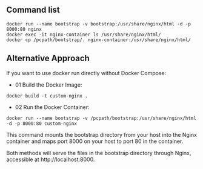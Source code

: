## Command list
```
docker run --name bootstrap -v bootstrap:/usr/share/nginx/html -d -p 8000:80 nginx
docker exec -it nginx-container ls /usr/share/nginx/html/
docker cp /pcpath/bootstrap/. nginx-container:/usr/share/nginx/html/
```

## Alternative Approach
If you want to use docker run directly without Docker Compose:

- 01 Build the Docker Image:

```
docker build -t custom-nginx .

```
- 02 Run the Docker Container:

```
docker run --name bootstrap -v /pcpath/bootstrap:/usr/share/nginx/html -d -p 8000:80 custom-nginx

```
This command mounts the bootstrap directory from your host into the Nginx container and maps port 8000 on your host to port 80 in the container.

Both methods will serve the files in the bootstrap directory through Nginx, accessible at http://localhost:8000.